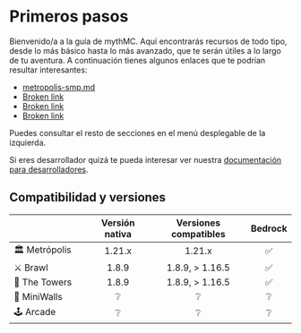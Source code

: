 # Primeros pasos

Bienvenido/a a la guía de mythMC. Aquí encontrarás recursos de todo tipo, desde lo más básico hasta lo más avanzado, que te serán útiles a lo largo de tu aventura. A continuación tienes algunos enlaces que te podrían resultar interesantes:

* [metropolis-smp.md](modos-de-juego/metropolis-smp.md "mention")
* [Broken link](broken-reference "mention")
* [Broken link](broken-reference "mention")
* [Broken link](broken-reference "mention")

Puedes consultar el resto de secciones en el menú desplegable de la izquierda.

Si eres desarrollador quizá te pueda interesar ver nuestra [documentación para desarrolladores](https://app.gitbook.com/o/bL2QhlzRE8Y04q1IL5Bc/s/dN9kKNdeG9wsaYlmP8R2/).

## Compatibilidad y versiones

<table><thead><tr><th width="165"> </th><th width="143" align="center">Versión nativa</th><th width="221" align="center">Versiones compatibles</th><th align="center">Bedrock</th></tr></thead><tbody><tr><td><span data-gb-custom-inline data-tag="emoji" data-code="1f3db">🏛️</span> Metrópolis</td><td align="center">1.21.x</td><td align="center">1.21.x</td><td align="center"><span data-gb-custom-inline data-tag="emoji" data-code="2705">✅</span></td></tr><tr><td><span data-gb-custom-inline data-tag="emoji" data-code="2694">⚔️</span> Brawl</td><td align="center">1.8.9</td><td align="center">1.8.9, > 1.16.5</td><td align="center"><span data-gb-custom-inline data-tag="emoji" data-code="2705">✅</span></td></tr><tr><td><span data-gb-custom-inline data-tag="emoji" data-code="1f5fc">🗼</span> The Towers</td><td align="center">1.8.9</td><td align="center">1.8.9, > 1.16.5</td><td align="center"><span data-gb-custom-inline data-tag="emoji" data-code="2705">✅</span></td></tr><tr><td><span data-gb-custom-inline data-tag="emoji" data-code="1f9f1">🧱</span> MiniWalls</td><td align="center"><span data-gb-custom-inline data-tag="emoji" data-code="2754">❔</span></td><td align="center"><span data-gb-custom-inline data-tag="emoji" data-code="2754">❔</span></td><td align="center"><span data-gb-custom-inline data-tag="emoji" data-code="2754">❔</span></td></tr><tr><td><span data-gb-custom-inline data-tag="emoji" data-code="1f579">🕹️</span> Arcade</td><td align="center"><span data-gb-custom-inline data-tag="emoji" data-code="2754">❔</span></td><td align="center"><span data-gb-custom-inline data-tag="emoji" data-code="2754">❔</span></td><td align="center"><span data-gb-custom-inline data-tag="emoji" data-code="2754">❔</span></td></tr></tbody></table>
